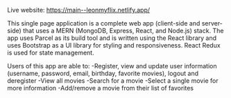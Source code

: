 Live website: https://main--leonmyflix.netlify.app/

This single page application is a complete web app (client-side and server-side) that uses a MERN (MongoDB, Express, React, and Node.js) stack. The app uses Parcel as its build tool and is written using the React library and uses Bootstrap as a UI library for styling and responsiveness. React Redux is used for state management.

Users of this app are able to:
-Register, view and update user information (username, password, email, birthday, favorite movies), logout and deregister
-View all movies
-Search for a movie
-Select a single movie for more information
-Add/remove a movie from their list of favorites
